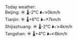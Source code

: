 Today weather:  
Beijing: ☀️ 🌡️-2°C 🌬️↘0km/h  
Tianjin: ☀️ 🌡️+6°C 🌬️↗7km/h  
Shijiazhuang: ☀️ 🌡️-2°C 🌬️↘4km/h  
Tangshan: ☀️ 🌡️+4°C 🌬️↙6km/h  
